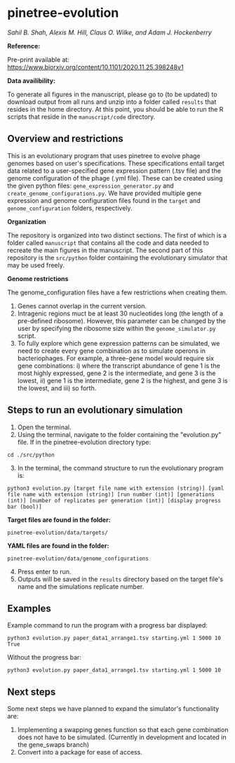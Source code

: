 # pinetree-evolution

*Sahil B. Shah, Alexis M. Hill, Claus O. Wilke, and Adam J. Hockenberry*

**Reference:**

Pre-print available at: <https://www.biorxiv.org/content/10.1101/2020.11.25.398248v1>

**Data availibility:**

To generate all figures in the manuscript, please go to (to be updated) to download output from all runs and unzip into a folder called `results` that resides in the home directory. At this point, you should be able to run the R scripts that reside in the `manuscript/code` directory.

## Overview and restrictions

This is an evolutionary program that uses pinetree to evolve phage genomes based on user's specifications. These specifications entail target data related to a user-specified gene expression pattern (.tsv file) and the genome configuration of the phage (.yml file). These can be created using the given python files: `gene_expression_generator.py` and `create_genome_configurations.py`. We have provided multiple gene expression and genome configuration files found in the `target` and `genome_configuration` folders, respectively.

**Organization**

The repository is organized into two distinct sections. The first of which is a folder called `manuscript` that contains all the code and data needed to recreate the main figures in the manuscript. The second part of this repository is the `src/python` folder containing the evolutionary simulator that may be used freely.

**Genome restrictions**

The genome_configuration files have a few restrictions when creating them.

1) Genes cannot overlap in the current version.
2) Intragenic regions muct be at least 30 nucleotides long (the length of a pre-defined ribosome). However, this parameter can be changed by the user by specifying the ribosome size within the `genome_simulator.py` script.
3) To fully explore which gene expression patterns can be simulated, we need to create every gene combination as to simulate operons in bacteriophages. For example, a three-gene model would require six gene combinations: i) where the transcript abundance of gene 1 is the most highly expressed, gene 2 is the intermediate, and gene 3 is the lowest, ii) gene 1 is the intermediate, gene 2 is the highest, and gene 3 is the lowest, and iii) so forth.

## Steps to run an evolutionary simulation

1) Open the terminal.
2) Using the terminal, navigate to the folder containing the "evolution.py" file. If in the pinetree-evolution directory type: 
```
cd ./src/python
```
3) In the terminal, the command structure to run the evolutionary program is:
```
python3 evolution.py [target file name with extension (string)] [yaml file name with extension (string)] [run number (int)] [generations (int)] [number of replicates per generation (int)] [display progress bar (bool)]
```

  **Target files are found in the folder:**
  ```
  pinetree-evolution/data/targets/
  ```
  
  **YAML files are found in the folder:**
  ```
  pinetree-evolution/data/genome_configurations
  ```
  
4) Press enter to run.
5) Outputs will be saved in the `results` directory based on the target file's name and the simulations replicate number.

## Examples

Example command to run the program with a progress bar displayed:
```
python3 evolution.py paper_data1_arrange1.tsv starting.yml 1 5000 10 True
```
Without the progress bar:
```
python3 evolution.py paper_data1_arrange1.tsv starting.yml 1 5000 10
```

## Next steps

Some next steps we have planned to expand the simulator's functionality are:
1. Implementing a swapping genes function so that each gene combination does not have to be simulated. (Currently in development and located in the gene_swaps branch)
2. Convert into a package for ease of access.
